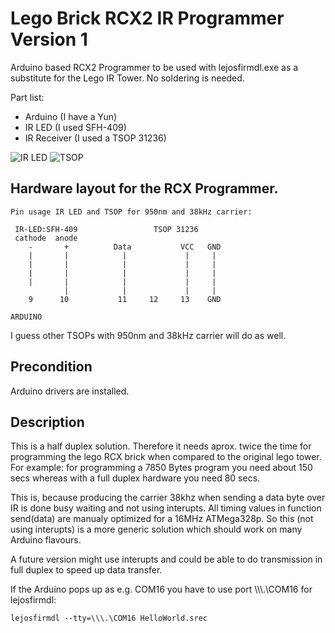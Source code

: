 Lego Brick RCX2 IR Programmer Version 1
================

Arduino based RCX2 Programmer to be used with lejosfirmdl.exe as a substitute for the Lego IR Tower. No soldering is needed.

Part list:
* Arduino (I have a Yun)
* IR LED (I used SFH-409)
* IR Receiver (I used a TSOP 31236)

![IR LED](http://www.conrad.de/medias/global/ce/1000_1999/1500/1540/1543/154380_BB_00_FB.EPS_250.jpg)
![TSOP](http://elcodis.com/photos/15/68/156835/vishaysemitsop38238_sml.jpg)

Hardware layout for the RCX Programmer.
---------------------

```
Pin usage IR LED and TSOP for 950nm and 38kHz carrier:

 IR-LED:SFH-409                 TSOP 31236
 cathode  anode
    -       +          Data           VCC   GND
    |       |            |             |     |
    |       |            |             |     |
    |       |            |             |     |
    |       |            |             |     |
            |            |             |     |
    9      10           11     12     13    GND

ARDUINO
```
I guess other TSOPs with 950nm and 38kHz carrier will do as well.

Precondition
---------------------
Arduino drivers are installed.


Description
-----
This is a half duplex solution. Therefore it needs aprox. twice the time
for programming the lego RCX brick when compared to the original lego tower.
For example: for programming a 7850 Bytes program you need about 
150 secs whereas with a full duplex hardware you need
 80 secs.

This is, because producing the carrier 38khz when sending
a data byte over IR is done busy waiting and not using interupts.
All timing values in function send(data) are manualy optimized for
a 16MHz ATMega328p. So this (not using interupts) is a more 
generic solution which should work on many Arduino flavours.

A future version might use interupts and could be able to do
transmission in full duplex to speed up data transfer.

If the Arduino pops up as e.g. COM16 you have to use port \\\\\\.\COM16 for lejosfirmdl:
```
lejosfirmdl --tty=\\\.\COM16 HelloWorld.srec
```



